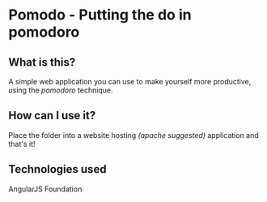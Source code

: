 Pomodo - Putting the do in pomo**do**ro
===

What is this?
---

A simple web application you can use to make yourself more productive, using the *pomodoro* technique.

How can I use it?
---

Place the folder into a website hosting *(apache suggested)* application and that's it!

Technologies used
---

AngularJS
Foundation
